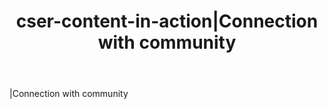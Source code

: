﻿---
backlinks:
- title: CSER Maths in Schools - Practices and pedagogies
  url: /sense/Teaching/Mathematics/cser-mooc/cser-practices-and-pedagogies.html
title: cser-content-in-action|Connection with community
---
|Connection with community